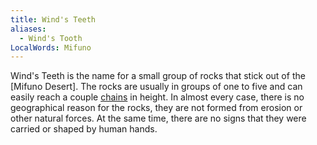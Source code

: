 ```yaml
---
title: Wind's Teeth
aliases:
  - Wind's Tooth
LocalWords: Mifuno
---
```


Wind's Teeth is the name for a small group of rocks that stick out of the [Mifuno Desert]. The rocks are usually in groups of one to five and can easily reach a couple [chains](/measurements/) in height. In almost every case, there is no geographical reason for the rocks, they are not formed from erosion or other natural forces. At the same time, there are no signs that they were carried or shaped by human hands.
